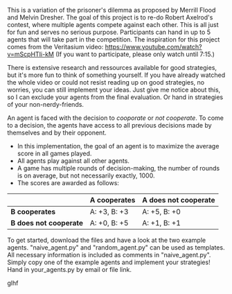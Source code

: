 This is a variation of the prisoner's dilemma as proposed by Merrill Flood and Melvin Dresher.
The goal of this project is to re-do Robert Axelrod's contest, where multiple agents compete against each other. This is all just for fun and serves no serious purpose. Participants can hand in up to 5 agents that will take part in the competition.
The inspiration for this project comes from the Veritasium video: https://www.youtube.com/watch?v=mScpHTIi-kM (If you want to participate, please only watch until 7:15.)

There is extensive research and ressources available for good strategies, but it's more fun to think of something yourself.
If you have already watched the whole video or could not resist reading up on good strategies, no worries, you can still implement your ideas. Just give me notice about this, so I can exclude your agents from the final evaluation. Or hand in strategies of your non-nerdy-friends.

An agent is faced with the decision to _cooporate_ or _not cooperate_. To come to a decision, the agents have access to all previous decisions made by themselves and by their opponent.
- In this implementation, the goal of an agent is to maximize the average score in all games played.
- All agents play against all other agents.
- A game has multiple rounds of decision-making, the number of rounds is on average, but not necessarily exactly, 1000.
- The scores are awarded as follows:

|                          | A cooperates  | A  does not cooperate |
|--------------------------|---------------|-----------------------|
| **B cooperates**         | A: +3,  B: +3 | A: +5,  B: +0         |
| **B does not cooperate** | A: +0,  B: +5 | A: +1,  B: +1         |


To get started, download the files and have a look at the two example agents. "naive_agent.py" and "random_agent.py" can be used as templates. All necessary information is included as comments in "naive_agent.py".
Simply copy one of the example agents and implement your strategies!
Hand in your_agents.py by email or file link.

glhf
